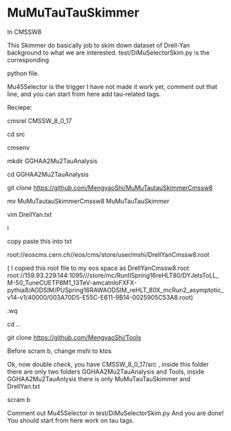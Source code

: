 # MuMuTauTauSkimmer
In CMSSW8

This Skimmer do basically job to skim down dataset of Drell-Yan background to what we are interested. test/DiMuSelectorSkim.py is the corresponding

python file.

Mu45Selector is the trigger I have not made it work yet, comment out that line, and you can start from here add tau-related tags.


Reciepe: 

cmsrel CMSSW_8_0_17

cd src

cmsenv

mkdir GGHAA2Mu2TauAnalysis

cd GGHAA2Mu2TauAnalysis

git clone https://github.com/MengyaoShi/MuMuTautauSkimmerCmssw8 

mv MuMuTautauSkimmerCmssw8 MuMuTauTauSkimmer

vim DrellYan.txt

i

copy paste this into txt

root://eoscms.cern.ch//eos/cms/store/user/mshi/DrellYanCmssw8.root

( I copied this root file to my eos space as DrellYanCmssw8.root root://159.93.229.144:1095///store/mc/RunIISpring16reHLT80/DYJetsToLL_M-50_TuneCUETP8M1_13TeV-amcatnloFXFX-pythia8/AODSIM/PUSpring16RAWAODSIM_reHLT_80X_mcRun2_asymptotic_v14-v1/40000/003A70D5-E55C-E611-9B14-0025905C53A8.root)

:wq

cd ..

git clone https://github.com/MengyaoShi/Tools

Before scram b, change mshi to ktos

Ok, now double check, you have CMSSW_8_0_17/src , inside this folder there are only two folders GGHAA2Mu2TauAnalysis and Tools, inside GGHAA2Mu2TauAnlysis there is only MuMuTauTauSkimmer and DrellYan.txt

scram b

Comment out Mu45Selector in test/DiMuSelectorSkim.py And you are done! You should start from here work on tau tags.

